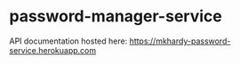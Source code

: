 # password-manager-service
API documentation hosted here: <a href="https://mkhardy-password-service.herokuapp.com/">https://mkhardy-password-service.herokuapp.com</a>
